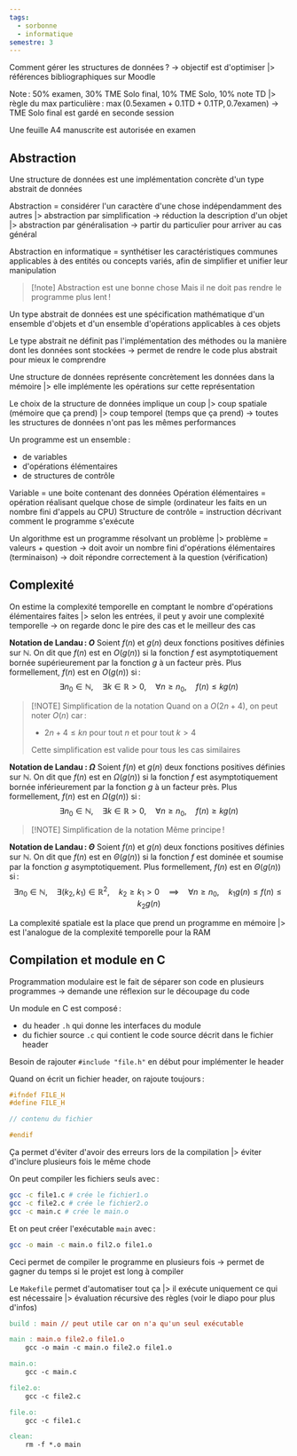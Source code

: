 ```yaml
---
tags:
  - sorbonne
  - informatique
semestre: 3
---
```

Comment gérer les structures de données ?
-> objectif est d'optimiser
|> références bibliographiques sur Moodle

Note : 50% examen, 30% TME Solo final, 10% TME Solo, 10% note TD
|> règle du max particulière : $\max(0.5\mathrm{examen}+0.1\mathrm{TD}+0.1\mathrm{TP},0.7\mathrm{examen})$
-> TME Solo final est gardé en seconde session

Une feuille A4 manuscrite est autorisée en examen
## Abstraction
Une structure de données est une implémentation concrète d'un type abstrait de données

Abstraction = considérer l'un caractère d'une chose indépendamment des autres
|> abstraction par simplification -> réduction la description d'un objet
|> abstraction par généralisation -> partir du particulier pour arriver au cas général

Abstraction en informatique = synthétiser les caractéristiques communes applicables à des entités ou concepts variés, afin de simplifier et unifier leur manipulation

> [!note] Abstraction est une bonne chose
> Mais il ne doit pas rendre le programme plus lent !

Un type abstrait de données est une spécification mathématique d'un ensemble d'objets et d'un ensemble d'opérations applicables à ces objets

Le type abstrait ne définit pas l'implémentation des méthodes ou la manière dont les données sont stockées
-> permet de rendre le code plus abstrait pour mieux le comprendre

Une structure de données représente concrètement les données dans la mémoire
|> elle implémente les opérations sur cette représentation

Le choix de la structure de données implique un coup
|> coup spatiale (mémoire que ça prend)
|> coup temporel (temps que ça prend)
-> toutes les structures de données n'ont pas les mêmes performances

Un programme est un ensemble :
- de variables
- d'opérations élémentaires
- de structures de contrôle

Variable = une boite contenant des données
Opération élémentaires = opération réalisant quelque chose de simple (ordinateur les faits en un nombre fini d'appels au CPU)
Structure de contrôle = instruction décrivant comment le programme s'exécute

Un algorithme est un programme résolvant un problème
|> problème = valeurs + question
-> doit avoir un nombre fini d'opérations élémentaires (terminaison)
-> doit répondre correctement à la question (vérification)
## Complexité
On estime la complexité temporelle en comptant le nombre d'opérations élémentaires faites
|> selon les entrées, il peut y avoir une complexité temporelle -> on regarde donc le pire des cas et le meilleur des cas

**Notation de Landau : $O$**
Soient $f(n)$ et $g(n)$ deux fonctions positives définies sur $\mathbb{N}$.
On dit que $f(n)$ est en $O(g(n))$ si la fonction $f$ est asymptotiquement bornée supérieurement par la fonction $g$ à un facteur près. Plus formellement, $f(n)$ est en $O(g(n))$ si :
$$ \exists n_0\in\mathbb{N},\quad\exists k\in\mathbb{R}>0,\quad\forall n \geqslant n_0,\quad f(n)\leqslant kg(n) $$

> [!NOTE] Simplification de la notation
> Quand on a $O(2n+4)$, on peut noter $O(n)$ car :
> - $2n+4\leqslant kn$ pour tout $n$ et pour tout $k > 4$
> 
> Cette simplification est valide pour tous les cas similaires

**Notation de Landau : $\Omega$**
Soient $f(n)$ et $g(n)$ deux fonctions positives définies sur $\mathbb{N}$.
On dit que $f(n)$ est en $\Omega(g(n))$ si la fonction $f$ est asymptotiquement bornée inférieurement par la fonction $g$ à un facteur près. Plus formellement, $f(n)$ est en $\Omega(g(n))$ si :
$$ \exists n_0\in\mathbb{N},\quad\exists k\in\mathbb{R}>0,\quad\forall n \geqslant n_0,\quad f(n)\geqslant kg(n) $$

> [!NOTE] Simplification de la notation
> Même principe !

**Notation de Landau : $\Theta$**
Soient $f(n)$ et $g(n)$ deux fonctions positives définies sur $\mathbb{N}$.
On dit que $f(n)$ est en $\Theta(g(n))$ si la fonction $f$ est dominée et soumise par la fonction $g$ asymptotiquement. Plus formellement, $f(n)$ est en $\Theta(g(n))$ si :
$$ \exists n_0\in\mathbb{N},\quad\exists (k_2,k_1)\in\mathbb{R}^2,\quad k_2\geqslant k_1>0\quad\implies\quad\forall n \geqslant n_0,\quad k_1g(n)\leqslant f(n)\leqslant k_2g(n) $$

La complexité spatiale est la place que prend un programme en mémoire
|> est l'analogue de la complexité temporelle pour la RAM
## Compilation et module en C
Programmation modulaire est le fait de séparer son code en plusieurs programmes
-> demande une réflexion sur le découpage du code

Un module en C est composé :
- du header `.h` qui donne les interfaces du module
- du fichier source `.c` qui contient le code source décrit dans le fichier header

Besoin de rajouter `#include "file.h"` en début pour implémenter le header

Quand on écrit un fichier header, on rajoute toujours :
```c
#ifndef FILE_H
#define FILE_H

// contenu du fichier

#endif
```
Ça permet d'éviter d'avoir des erreurs lors de la compilation
|> éviter d'inclure plusieurs fois le même chode

On peut compiler les fichiers seuls avec :
```bash
gcc -c file1.c # crée le fichier1.o
gcc -c file2.c # crée le fichier2.o
gcc -c main.c # crée le main.o
```
Et on peut créer l'exécutable `main` avec :
```bash
gcc -o main -c main.o fil2.o file1.o
```
Ceci permet de compiler le programme en plusieurs fois -> permet de gagner du temps si le projet est long à compiler

Le `Makefile` permet d'automatiser tout ça
|> il exécute uniquement ce qui est nécessaire
|> évaluation récursive des règles (voir le diapo pour plus d'infos)
```Makefile
build : main // peut utile car on n'a qu'un seul exécutable

main : main.o file2.o file1.o
	gcc -o main -c main.o file2.o file1.o

main.o:
	gcc -c main.c

file2.o:
	gcc -c file2.c

file.o:
	gcc -c file1.c

clean:
	rm -f *.o main
```
